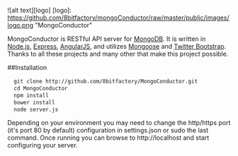 ![alt text][logo]
[logo]: https://github.com/8bitfactory/mongoConductor/raw/master/public/images/logo.png "MongoConductor"

MongoConductor is RESTful API server for [MongoDB](http://www.mongodb.org/).  It is written in [Node.js](http://nodejs.org/), [Express](http://expressjs.com/), [AngularJS](http://angularjs.org/), and utilizes [Mongoose](http://mongoosejs.com/) and [Twitter Bootstrap](http://getbootstrap.com).  Thanks to all these projects and many other that make this project possible.

##Installation
```
  git clone http://github.com/8bitfactory/MongoConductor.git
  cd MongoConductor
  npm install
  bower install
  node server.js
```
Depending on your environment you may need to change the http/https port (it's port 80 by default) configuration in settings.json or sudo the last command.  Once running you can browse to http://localhost and start configuring your server.
